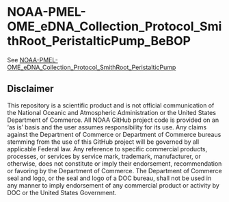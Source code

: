 # NOAA-PMEL-OME_eDNA_Collection_Protocol_SmithRoot_PeristalticPump_BeBOP

See [NOAA-PMEL-OME_eDNA_Collection_Protocol_SmithRoot_PeristalticPump](https://github.com/HanWeinrich/NOAA-PMEL-OME_eDNA_Collection_Protocol_SmithRoot_PeristalticPump_BeBOP/blob/main/NOAA-PMEL-OME_eDNA_Collection_Protocol_SmithRoot_PeristalticPump.md)

## Disclaimer
This repository is a scientific product and is not official communication of the National Oceanic and Atmospheric Administration or the United States Department of Commerce. All NOAA GitHub project code is provided on an ‘as is’ basis and the user assumes responsibility for its use. Any claims against the Department of Commerce or Department of Commerce bureaus stemming from the use of this GitHub project will be governed by all applicable Federal law. Any reference to specific commercial products, processes, or services by service mark, trademark, manufacturer, or otherwise, does not constitute or imply their endorsement, recommendation or favoring by the Department of Commerce. The Department of Commerce seal and logo, or the seal and logo of a DOC bureau, shall not be used in any manner to imply endorsement of any commercial product or activity by DOC or the United States Government.
